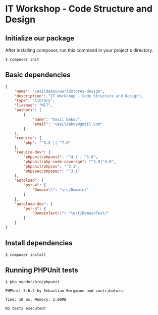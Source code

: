 # IT Workshop - Code Structure and Design

## Initialize our package

After installing composer, run this command in your project's directory.

```
$ composer init
```


## Basic dependencies

```json
{
    "name": "vasildakov/worldstores-design",
    "description": "IT Workshop - Code Structure and Design",
    "type": "library",
    "license": "MIT",
    "authors": [
        {
            "name": "Vasil Dakov",
            "email": "vasildakov@gmail.com"
        }
    ],
    "require": {
        "php": "^5.5 || ^7.0"
    },
    "require-dev": {
        "phpunit/phpunit": "^4.7 | ^5.0",
        "phpunit/php-code-coverage": "^3.0|^4.0",
        "phpunit/phpcov": "^3.1",
        "phpspec/phpspec": "^3.1"
    },
    "autoload": {
        "psr-4": {
            "Domain\\": "src/Domain/"
        }
    },
    "autoload-dev": {
        "psr-4": {
            "DomainTest\\": "test/DomainTest/"
        }
    }
}

```


## Install dependencies

```
$ composer install
```

## Running PHPUnit tests

```
$ php vendor/bin/phpunit

PHPUnit 5.6.2 by Sebastian Bergmann and contributors.

Time: 10 ms, Memory: 2.00MB

No tests executed!

```

